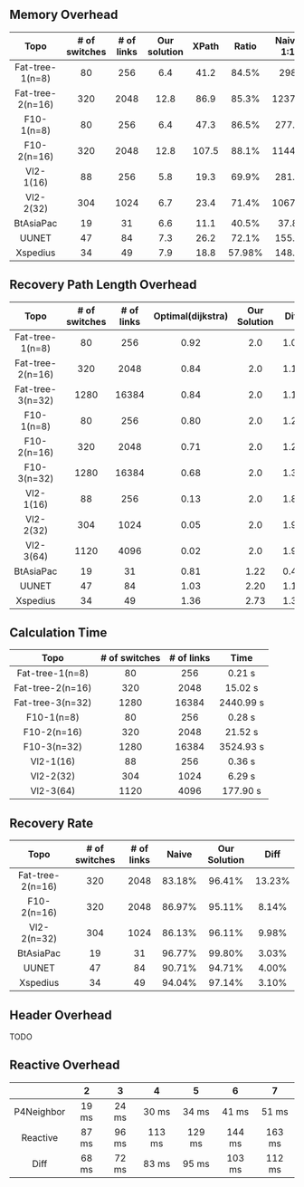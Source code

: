 ## Memory Overhead
| Topo | # of switches | # of links | Our solution | XPath | Ratio | Naive 1:1 | Ratio |
| :----: | :----: | :----: | :----: | :----: | :----: | :----: | :----: |
| Fat-tree-1(n=8)  | 80 | 256 | 6.4 | 41.2 | 84.5% | 298 | 97.9% |
| Fat-tree-2(n=16)  | 320 | 2048 | 12.8 | 86.9 | 85.3% | 1237.2 | 99.0% |
| F10-1(n=8)  | 80 | 256 | 6.4 | 47.3 | 86.5% | 277.6 | 97.7% |
| F10-2(n=16)  | 320 | 2048 | 12.8 | 107.5 | 88.1% | 1144.8 | 98.9% |
| Vl2-1(16)  | 88 | 256 | 5.8 | 19.3 | 69.9% | 281.6 | 97.9% |
| Vl2-2(32)  | 304 | 1024 | 6.7 | 23.4 | 71.4% | 1067.5 | 99.4% |
| BtAsiaPac  | 19 | 31 | 6.6 | 11.1 | 40.5% | 37.8 | 82.5% |
| UUNET  | 47 | 84 | 7.3 | 26.2 | 72.1% | 155.9 | 95.3% |
| Xspedius  | 34 | 49 | 7.9 | 18.8 | 57.98% | 148.2 | 94.67% |



## Recovery Path Length Overhead
| Topo | # of switches | # of links | Optimal(dijkstra) | Our Solution | Diff |
| :----: | :----: | :----: | :----: | :----: | :----: |
| Fat-tree-1(n=8)  | 80 | 256 | 0.92 | 2.0 | 1.08 |
| Fat-tree-2(n=16)  | 320 | 2048 | 0.84 | 2.0 | 1.16 |
| Fat-tree-3(n=32)  | 1280 | 16384 | 0.84 | 2.0 | 1.16 |
| F10-1(n=8)  | 80 | 256 | 0.80 | 2.0 | 1.20 |
| F10-2(n=16)  | 320 | 2048 | 0.71 | 2.0 | 1.29 |
| F10-3(n=32)  | 1280 | 16384 | 0.68 | 2.0 | 1.32 |
| Vl2-1(16)  | 88 | 256 | 0.13 | 2.0 | 1.87 |
| Vl2-2(32)  | 304 | 1024 | 0.05 | 2.0 | 1.95 |
| Vl2-3(64)  | 1120 | 4096 | 0.02 | 2.0 | 1.98 |
| BtAsiaPac  | 19 | 31 | 0.81 | 1.22 | 0.41 |
| UUNET  | 47 | 84 | 1.03 | 2.20 | 1.17 |
| Xspedius  | 34 | 49 | 1.36 | 2.73 | 1.37 |

## Calculation Time
| Topo | # of switches | # of links | Time |
| :----: | :----: | :----: | :----: |
| Fat-tree-1(n=8)  | 80 | 256 | 0.21 s |
| Fat-tree-2(n=16)  | 320 | 2048 | 15.02 s |
| Fat-tree-3(n=32)  | 1280 | 16384 | 2440.99 s |
| F10-1(n=8)  | 80 | 256 | 0.28 s |
| F10-2(n=16)  | 320 | 2048 | 21.52 s |
| F10-3(n=32)  | 1280 | 16384 | 3524.93 s |
| Vl2-1(16)  | 88 | 256 | 0.36 s |
| Vl2-2(32)  | 304 | 1024 | 6.29 s |
| Vl2-3(64)  | 1120 | 4096 | 177.90 s |


## Recovery Rate
| Topo | # of switches | # of links | Naive | Our Solution | Diff |
| :----: | :----: | :----: | :----: | :----: | :----: |
| Fat-tree-2(n=16) | 320 | 2048 | 83.18% | 96.41% | 13.23% |
| F10-2(n=16) | 320 | 2048 | 86.97% | 95.11% | 8.14% |
| Vl2-2(n=32) | 304 | 1024 | 86.13% | 96.11% | 9.98% |
| BtAsiaPac | 19 | 31 | 96.77% | 99.80% | 3.03% |
| UUNET | 47 | 84 | 90.71% | 94.71% | 4.00% |
| Xspedius | 34 | 49 | 94.04% | 97.14% | 3.10% |

<!-- 同样，趋势是没错的，不过后续有时间考虑再多次平均，尽可能让结果客观公正 -->

## Header Overhead
TODO

## Reactive Overhead
|  | 2 | 3 | 4 | 5 | 6 | 7 |
| :----: | :----: | :----: | :----: | :----: | :----: | :----: |
|P4Neighbor| 19 ms | 24 ms | 30 ms | 34 ms | 41 ms | 51 ms|
|Reactive| 87 ms | 96 ms |113 ms | 129 ms | 144 ms | 163 ms |
|Diff| 68 ms | 72 ms | 83 ms | 95 ms | 103 ms | 112 ms |

